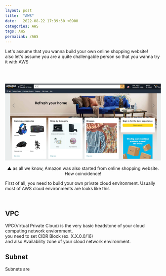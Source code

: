 ```yaml
---
layout: post
title:  "AWS"
date:   2022-08-22 17:39:30 +0900
categories: AWS
tags: AWS
permalink: /AWS
---
```


Let's assume that you wanna build your own online shopping website! \
also let's assume you are a quite challengable person so that you wanna try it with AWS

<br/><br/>

![amazon-website](/assets/amazon-page.png)
<p align="center">▲ as all we know, Amazon was also started from online shopping website. How coincidence!</p>

First of all, you need to build your own private cloud environment.
Usually most of AWS cloud environments are looks like this

<br/>

## VPC

VPC(Virtual Private Cloud) is the very basic headstone of your cloud computing network enviornment.  
you need to set CIDR Block (ex. X.X.0.0/16) \
and also Availability zone of your cloud network environment.

## Subnet
Subnets are 
